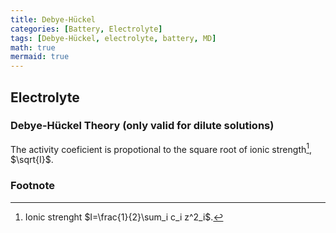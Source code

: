 ```yaml
---
title: Debye-Hückel
categories: [Battery, Electrolyte]
tags: [Debye-Hückel, electrolyte, battery, MD]
math: true
mermaid: true
---
```


## Electrolyte

### Debye-Hückel Theory (only valid for dilute solutions)

The activity coeficient is propotional to the square root of ionic strength[^ionic-strength], $\sqrt{I}$.

### Footnote
[^ionic-strength]: Ionic strenght $I=\frac{1}{2}\sum_i c_i z^2_i$.
